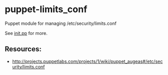 # puppet-limits_conf

Puppet module for managing /etc/security/limits.conf

See [init.pp](manifests/init.pp) for more.

Resources:
--
- http://projects.puppetlabs.com/projects/1/wiki/puppet_augeas#/etc/security/limits.conf
